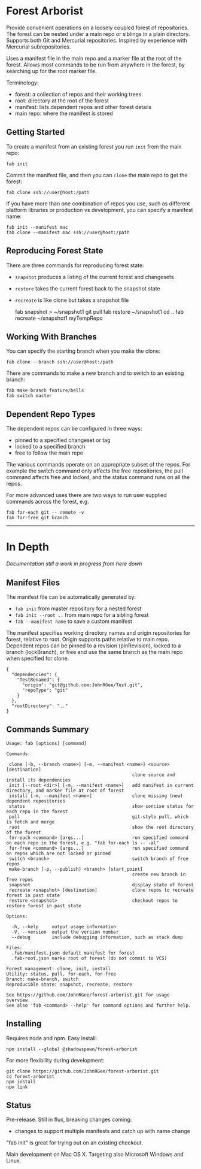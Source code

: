 Forest Arborist
===============

Provide convenient operations on a loosely coupled forest of repositories. The
forest can be nested under a main repo or siblings in a plain directory. Supports
both Git and Mercurial repositories. Inspired by experience with Mercurial subrepositories.

Uses a manifest file in the main repo and a marker file at the root of the forest.
Allows most commands to be run from anywhere in the forest, by searching up for
the root marker file.

Terminology:
* forest: a collection of repos and their working trees
* root: directory at the root of the forest
* manifest: lists dependent repos and other forest details
* main repo: where the manifest is stored


Getting Started
---------------

To create a manifest from an existing forest you run `init` from the main repo:

`fab init`

Commit the manifest file, and then you can `clone` the main repo to get the forest:

`fab clone ssh://user@host:/path`

If you have more than one combination of repos you use, such as different
platform libraries or production vs development, you can specify a manifest name:

    fab init --manifest mac
    fab clone --manifest mac ssh://user@host:/path


Reproducing Forest State
------------------------

There are three commands for reproducing forest state:
* `snapshot` produces a listing of the current forest and changesets
* `restore` takes the current forest back to the snapshot state
* `recreate` is like clone but takes a snapshot file

    fab snapshot > ~/snapshot1
    git pull
    fab restore ~/snapshot1
    cd ..
    fab recreate ~/snapshot1 myTempRepo


Working With Branches
---------------------

You can specify the starting branch when you make the clone:

    fab clone --branch ssh://user@host:/path

There are commands to make a new branch and to switch to an existing branch:

    fab make-branch feature/bells
    fab switch master


Dependent Repo Types
--------------------


The dependent repos can be configured in three ways:
* pinned to a specified changeset or tag
* locked to a specified branch
* free to follow the main repo

The various commands operate on an appropriate subset of the repos. For example
the switch command only affects the free repositories, the pull command affects
free and locked, and the status command runs on all the repos.

For more advanced uses there are two ways to run user supplied commands
across the forest, e.g.

    fab for-each git -- remote -v
    fab for-free git branch

---------------------------------------------------------------------------------


In Depth
========

_Documentation still a work in progress from here down_

Manifest Files
-------------

The manifest file can be automatically generated by:
* `fab init` from master repository for a nested forest
* `fab init --root ..` from main repo for a sibling forest
* `fab --manifest name` to save a custom manifest

The manifest specifies working directory names and origin repositories for forest,
relative to root. Origin supports paths relative to main repo. Dependent repos
can be pinned to a revision (pinRevision), locked to a branch (lockBranch),
or free and use the same branch as the main repo when specified for clone.

    {
      "dependencies": {
        "TestRenamed": {
          "origin": "git@github.com:JohnRGee/Test.git",
          "repoType": "git"
        }
      },
      "rootDirectory": ".."
    }


Commands Summary
----------------

    Usage: fab [options] [command]

    Commands:

     clone [-b, --branch <name>] [-m, --manifest <name>] <source> [destination]
                                                   clone source and install its dependencies
     init [--root <dir>] [-m, --manifest <name>]   add manifest in current directory, and marker file at root of forest
     install [-m, --manifest <name>]               clone missing (new) dependent repositories
     status                                        show concise status for each repo in the forest
     pull                                          git-style pull, which is fetch and merge
     root                                          show the root directory of the forest
     for-each <command> [args...]                  run specified command on each repo in the forest, e.g. "fab for-each ls -- -al"
     for-free <command> [args...]                  run specified command on repos which are not locked or pinned
     switch <branch>                               switch branch of free repos
     make-branch [-p, --publish] <branch> [start_point]  
                    `                              create new branch in free repos
     snapshot                                      display state of forest
     recreate <snapshot> [destination]             clone repos to recreate forest in past state
     restore <snapshot>                            checkout repos to restore forest in past state

    Options:

      -h, --help     output usage information
      -V, --version  output the version number
      --debug        include debugging information, such as stack dump

    Files:
      .fab/manifest.json default manifest for forest
      .fab-root.json marks root of forest (do not commit to VCS)

    Forest management: clone, init, install
    Utility: status, pull, for-each, for-free
    Branch: make-branch, switch
    Reproducible state: snapshot, recreate, restore

    See https://github.com/JohnRGee/forest-arborist.git for usage overview.
    See also 'fab <command> --help' for command options and further help.


Installing
----------

Requires node and npm. Easy install:

    npm install --global @shadowspawn/forest-arborist

For more flexibility during development:

    git clone https://github.com/JohnRGee/forest-arborist.git
    cd forest-arborist
    npm install
    npm link


Status
------

Pre-release. Still in flux, breaking changes coming:
* changes to support multiple manifests and catch up with name change

"fab init" is great for trying out on an existing checkout.

Main development on Mac OS X. Targeting also Microsoft Windows and Linux.
